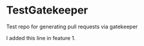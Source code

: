 # TestGatekeeper
Test repo for generating pull requests via gatekeeper

I added this line in feature 1.